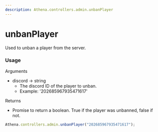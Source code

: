 ```yaml
---
description: Athena.controllers.admin.unbanPlayer
---
```


# unbanPlayer

Used to unban a player from the server.

### Usage

Arguments

* discord -> string
  * The discord ID of the player to unban.
  * Example: '202685967935471617'

Returns

* Promise to return a boolean. True if the player was unbanned, false if not.

```typescript
Athena.controllers.admin.unbanPlayer("202685967935471617");
```

